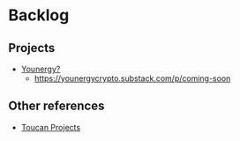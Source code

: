 # Backlog

## Projects

- [Younergy?](https://younergy.com/about/)
  - https://younergycrypto.substack.com/p/coming-soon

## Other references

- [Toucan Projects](https://toucan-protocol.notion.site/toucan-protocol/Projects-building-with-on-chain-carbon-2b1c570f0bc04083b741dc744afeda73)